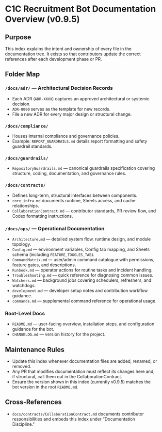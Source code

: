 # C1C Recruitment Bot Documentation Overview (v0.9.5)

## Purpose
This index explains the intent and ownership of every file in the documentation tree.
It exists so that contributors update the correct references after each development phase or PR.

## Folder Map

### `/docs/adr/` — Architectural Decision Records
* Each ADR (`ADR-XXXX`) captures an approved architectural or systemic decision.
* `ADR-0000` serves as the template for new records.
* File a new ADR for every major design or structural change.

### `/docs/compliance/`
* Houses internal compliance and governance policies.
* Example: `REPORT_GUARDRAILS.md` details report formatting and safety guardrail standards.

### `/docs/guardrails/`
* `RepositoryGuardrails.md` — canonical guardrails specification covering structure, coding, documentation, and governance rules.

### `/docs/contracts/`
* Defines long-term, structural interfaces between components.
* `core_infra.md` documents runtime, Sheets access, and cache relationships.
* `CollaborationContract.md` — contributor standards, PR review flow, and Codex formatting instructions.

### `/docs/ops/` — Operational Documentation
* `Architecture.md` — detailed system flow, runtime design, and module topology.
* `Config.md` — environment variables, Config tab mapping, and Sheets schema (including `FEATURE_TOGGLES_TAB`).
* `CommandMatrix.md` — user/admin command catalogue with permissions, feature gates, and descriptions.
* `Runbook.md` — operator actions for routine tasks and incident handling.
* `Troubleshooting.md` — quick reference for diagnosing common issues.
* `Watchers.md` — background jobs covering schedulers, refreshers, and watchdogs.
* `development.md` — developer setup notes and contribution workflow guidance.
* `commands.md` — supplemental command reference for operational usage.

### Root-Level Docs
* `README.md` — user-facing overview, installation steps, and configuration guidance for the bot.
* `CHANGELOG.md` — version history for the project.

## Maintenance Rules
* Update this index whenever documentation files are added, renamed, or removed.
* Any PR that modifies documentation must reflect its changes here and, if structural, call them out in the CollaborationContract.
* Ensure the version shown in this index (currently v0.9.5) matches the bot version in the root `README.md`.

## Cross-References
* `docs/contracts/CollaborationContract.md` documents contributor responsibilities and embeds this index under “Documentation Discipline.”
